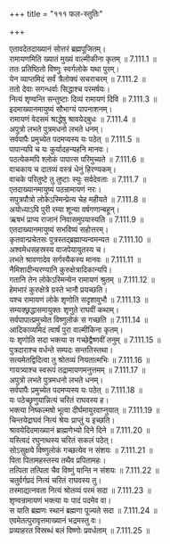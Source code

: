 +++
title = "१११ फल-स्तुतिः"

+++


  
एतावदेतदाख्यानं सोत्तरं ब्रह्मपूजितम्।  
रामायणमिति ख्यातं मुख्यं वाल्मीकीना कृतम् ॥ 7.111.1 ॥   
ततः प्रतिष्ठितो विष्णुः स्वर्गलोके यथा पुरम्।  
येन व्याप्तमिदं सर्वं त्रैलोक्यं सचराचरम् ॥ 7.111.2 ॥   
ततो देवाः सगन्धर्वाः सिद्धाश्च परमर्षयः।  
नित्यं शृण्वन्ति सन्तुष्टाः दिव्यं रामायणं दिवि ॥ 7.111.3 ॥   
इदमाख्यानमायुष्यं सौभाग्यं पापनाशनम्।  
रामायणं वेदसमं श्राद्धेषु श्रावयेद्बुधः ॥ 7.111.4 ॥   
अपुत्रो लभते पुत्रमधनो लभते धनम्।  
सर्वपापैः प्रमुच्येत पदमप्यस्य यः पठेत् ॥ 7.111.5 ॥   
पापान्यपि च यः कुर्यादहन्यहनि मानवः।  
पठत्येकमपि श्लोकं पापात्स परिमुच्यते ॥ 7.111.6 ॥   
वाचकाय च दातव्यं वस्त्रं धेनुं हिरण्यकम्।  
वाचके परितुष्टे तु तुष्टाः स्युः सर्वदेवताः ॥ 7.111.7 ॥   
एतदाख्यानमायुष्यं पठन्रामायणं नरः।  
सपुत्रपौत्रो लोकेऽस्मिन्प्रेत्य चेह महीयते ॥ 7.111.8 ॥   
अयोध्याऽपि पुरी रम्या शून्या वर्षगणान्बहून्।  
ऋषभं प्राप्य राजानं निवासमुपयास्यति ॥ 7.111.9 ॥   
एतदाख्यानमायुष्यं सभविष्यं सहोत्तरम्।  
कृतवान्प्रचेतसः पुत्रस्तद्ब्रह्माप्यन्वमन्यत ॥ 7.111.10 ॥   
अश्वमेधसहस्रस्य वाजपेयायुतस्य च।  
लभते श्रावणादेव सर्गस्यैकस्य मानवः ॥ 7.111.11 ॥   
नैमिशादीन्यरण्यानि कुरुक्षेत्रादिकान्यपि।  
गतानि तेन लोकेऽस्मिन्येन रामायणं श्रुतम् ॥ 7.111.12 ॥   
हेमभारं कुरुक्षेत्रे ग्रस्ते भानौ प्रयच्छति।  
यश्च रामायणं लोके शृणोति सदृशावुभौ ॥ 7.111.13 ॥   
सम्यक्छ्रद्धासमायुक्तः शृणुते राघवीं कथाम्।  
सर्वपापात्प्रमुच्येत विष्णुलोकं स गच्छति ॥ 7.111.14 ॥   
आदिकाव्यमिदं त्वार्षं पुरा वाल्मीकिना कृतम्।  
यः शृणोति सदा भक्त्या स गच्छेद्वैष्णवीं तनुम् ॥ 7.111.15 ॥   
पुत्रदाराश्च वर्धन्ते सम्पदः सन्ततिस्तथा।  
सत्यमेतद्विदित्वा तु श्रोतव्यं नियतात्मभिः ॥ 7.111.16 ॥   
गायत्र्याश्च स्वरूपं तद्रामायणमनुत्तमम् ॥ 7.111.17 ॥   
अपुत्रो लभते पुत्रमधनो लभते धनम्।  
सर्वपापैः प्रमुच्येत पदमप्यस्य यः पठेत् ॥ 7.111.18 ॥   
यः पठेच्छृणुयान्नित्यं चरितं राघवस्य ह।  
भक्त्या निष्कल्मषो भूत्वा दीर्घमायुरवाप्नुयात् ॥ 7.111.19 ॥   
चिन्तयेद्राघवं नित्यं श्रेयः प्राप्तुं य इच्छति।  
श्रावयेदिदमाख्यानं ब्राह्मणेभ्यो दिने दिने ॥ 7.111.20 ॥   
यस्त्विदं रघुनाथस्य चरितं सकलं पठेत्।  
सोऽसुक्षये विष्णुलोकं गच्छत्येव न संशयः ॥ 7.111.21 ॥   
पिता पितामहस्तस्य तथैव प्रपितामहः।  
तत्पिता तत्पिता चैव विष्णुं यान्ति न संशयः ॥ 7.111.22 ॥   
चतुर्वर्गप्रदं नित्यं चरितं राघवस्य तु।  
तस्माद्यत्नवता नित्यं श्रोतव्यं परमं सदा ॥ 7.111.23 ॥   
शृण्वन्रामायणं भक्त्या यः पादं पदमेव वा।  
स याति ब्रह्मणः स्थानं ब्रह्मणा पूज्यते सदा ॥ 7.111.24 ॥   
एवमेतत्पुरावृत्तमाख्यानं भद्रमस्तु वः।  
प्रव्याहरत विस्रब्धं बलं विष्णोः प्रवर्धताम् ॥ 7.111.25 ॥   
